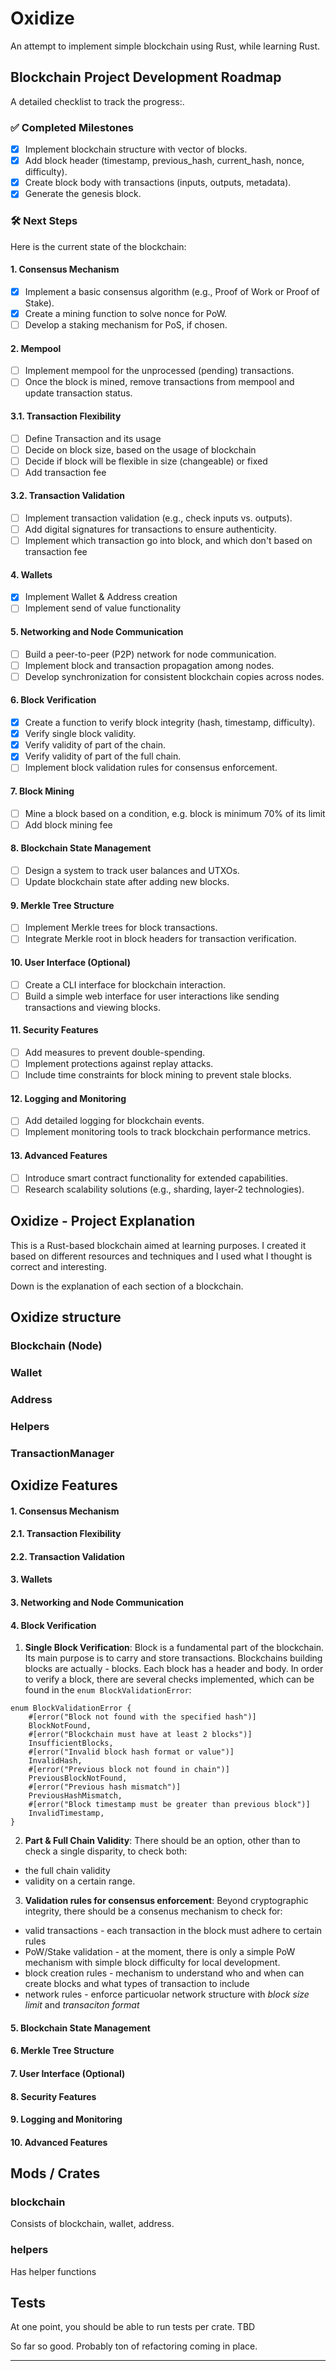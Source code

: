 # Oxidize

An attempt to implement simple blockchain using Rust, while learning Rust.

## Blockchain Project Development Roadmap

A detailed checklist to track the progress:.

### ✅ Completed Milestones
- [x] Implement blockchain structure with vector of blocks.
- [x] Add block header (timestamp, previous_hash, current_hash, nonce, difficulty).
- [x] Create block body with transactions (inputs, outputs, metadata).
- [x] Generate the genesis block.

### 🛠️ Next Steps

Here is the current state of the blockchain:

#### 1. Consensus Mechanism
- [x] Implement a basic consensus algorithm (e.g., Proof of Work or Proof of Stake).
- [x] Create a mining function to solve nonce for PoW.
- [ ] Develop a staking mechanism for PoS, if chosen.

#### 2. Mempool
- [ ] Implement mempool for the unprocessed (pending) transactions.
- [ ] Once the block is mined, remove transactions from mempool and update transaction status.

#### 3.1. Transaction Flexibility
- [ ] Define Transaction and its usage
- [ ] Decide on block size, based on the usage of blockchain
- [ ] Decide if block will be flexible in size (changeable) or fixed
- [ ] Add transaction fee

#### 3.2. Transaction Validation
- [ ] Implement transaction validation (e.g., check inputs vs. outputs).
- [ ] Add digital signatures for transactions to ensure authenticity.
- [ ] Implement which transaction go into block, and which don't based on transaction fee

#### 4. Wallets
- [x] Implement Wallet & Address creation
- [ ] Implement send of value functionality

#### 5. Networking and Node Communication
- [ ] Build a peer-to-peer (P2P) network for node communication.
- [ ] Implement block and transaction propagation among nodes.
- [ ] Develop synchronization for consistent blockchain copies across nodes.

#### 6. Block Verification
- [x] Create a function to verify block integrity (hash, timestamp, difficulty).
- [x] Verify single block validity.
- [x] Verify validity of part of the chain.
- [x] Verify validity of part of the full chain.
- [ ] Implement block validation rules for consensus enforcement.

#### 7. Block Mining
- [ ] Mine a block based on a condition, e.g. block is minimum 70% of its limit
- [ ] Add block mining fee

#### 8. Blockchain State Management
- [ ] Design a system to track user balances and UTXOs.
- [ ] Update blockchain state after adding new blocks.

#### 9. Merkle Tree Structure
- [ ] Implement Merkle trees for block transactions.
- [ ] Integrate Merkle root in block headers for transaction verification.

#### 10. User Interface (Optional)
- [ ] Create a CLI interface for blockchain interaction.
- [ ] Build a simple web interface for user interactions like sending transactions and viewing blocks.

#### 11. Security Features
- [ ] Add measures to prevent double-spending.
- [ ] Implement protections against replay attacks.
- [ ] Include time constraints for block mining to prevent stale blocks.

#### 12. Logging and Monitoring
- [ ] Add detailed logging for blockchain events.
- [ ] Implement monitoring tools to track blockchain performance metrics.

#### 13. Advanced Features
- [ ] Introduce smart contract functionality for extended capabilities.
- [ ] Research scalability solutions (e.g., sharding, layer-2 technologies).

## Oxidize - Project Explanation

This is a Rust-based blockchain aimed at learning purposes. I created it based on different resources and techniques and I used what I thought is correct and interesting.

Down is the explanation of each section of a blockchain.

## Oxidize structure

### Blockchain (Node)

### Wallet

### Address

### Helpers

### TransactionManager

## Oxidize Features

#### 1. Consensus Mechanism

#### 2.1. Transaction Flexibility

#### 2.2. Transaction Validation

#### 3. Wallets

#### 3. Networking and Node Communication

#### 4. Block Verification

1. **Single Block Verification**: 
Block is a fundamental part of the blockchain. Its main purpose is to carry and store transactions. Blockchains building blocks are actually - blocks. Each block has a header and body. In order to verify a block, there are several checks implemented, which can be found in the `enum BlockValidationError`:

```
enum BlockValidationError {
    #[error("Block not found with the specified hash")]
    BlockNotFound,
    #[error("Blockchain must have at least 2 blocks")]
    InsufficientBlocks,
    #[error("Invalid block hash format or value")]
    InvalidHash,
    #[error("Previous block not found in chain")]
    PreviousBlockNotFound,
    #[error("Previous hash mismatch")]
    PreviousHashMismatch,
    #[error("Block timestamp must be greater than previous block")]
    InvalidTimestamp,
}
```

2. **Part & Full Chain Validity**: 
There should be an option, other than to check a single disparity, to check both:
 - the full chain validity
 - validity on a certain range.

3. **Validation rules for consensus enforcement**:
Beyond cryptographic integrity, there should be a consenus mechanism to check for:
  - valid transactions - each transaction in the block must adhere to certain rules
  - PoW/Stake validation - at the moment, there is only a simple PoW mechanism with simple block difficulty for local development.
  - block creation rules - mechanism to understand who and when can create blocks and what types of transaction to include
  - network rules - enforce particuolar network structure with *block size limit* and *transaciton format*

#### 5. Blockchain State Management

#### 6. Merkle Tree Structure

#### 7. User Interface (Optional)

#### 8. Security Features

#### 9. Logging and Monitoring

#### 10. Advanced Features

## Mods / Crates

### blockchain
Consists of blockchain, wallet, address.

### helpers
Has helper functions

## Tests
At one point, you should be able to run tests per crate. TBD


So far so good. Probably ton of refactoring coming in place.

---
